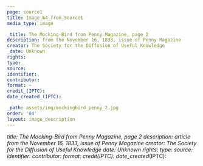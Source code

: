 ```yaml
---
page: source1
title: Image_№4_from_Source1
media_type: image

_title: The Mocking-Bird from Penny Magazine, page 2
description: from the November 16, 1833, issue of Penny Magazine
creator: The Society for the Diffusion of Useful Knowledge
_date: Unknown
rights: 
type: 
source:
identifier:
contributor:
format: ~
credit_(IPTC):
date_created_(IPTC):

_path: assets/img/mockingbird_penny_2.jpg
order: '04'
layout: image_description
---
```


_title: The Mocking-Bird from Penny Magazine, page 2
description: article from the November 16, 1833, issue of Penny Magazine
creator: The Society for the Diffusion of Useful Knowledge
_date: Unknown
rights: 
type: 
source:
identifier:
contributor:
format:
credit_(IPTC):
date_created_(IPTC):
